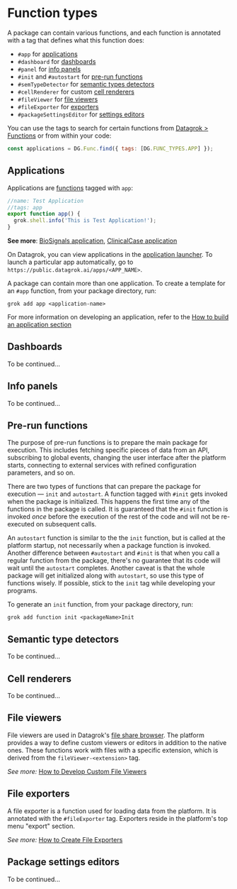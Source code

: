 <!-- TITLE: Function Types -->
<!-- ORDER: 4 -->

# Function types

A package can contain various functions, and each function is annotated with a tag that defines what this function does:

* `#app` for [applications](#applications)
* `#dashboard` for [dashboards](#dashboards)
* `#panel` for [info panels](#info-panels)
* `#init` and `#autostart` for [pre-run functions](#pre-run-functions)
* `#semTypeDetector` for [semantic types detectors](#semantic-type-detectors)
* `#cellRenderer` for custom [cell renderers](#cell-renderers)
* `#fileViewer` for [file viewers](#file-viewers)
* `#fileExporter` for [exporters](#file-exporters)
* `#packageSettingsEditor` for [settings editors](#package-settings-editors)

You can use the tags to search for certain functions from [Datagrok > Functions] or from within your code:

```js
const applications = DG.Func.find({ tags: [DG.FUNC_TYPES.APP] });
```

## Applications

Applications are [functions](../../overview/functions/function.md) tagged with `app`:

```js
//name: Test Application
//tags: app
export function app() {
  grok.shell.info('This is Test Application!');
}
```

**See more**: [BioSignals application], [ClinicalCase application]

On Datagrok, you can view applications in the [application launcher]. To launch a particular app automatically, go 
to `https://public.datagrok.ai/apps/<APP_NAME>`.

A package can contain more than one application. To create a template for an `#app` function, from your package directory, run:

```shell
grok add app <application-name>
```

For more information on developing an application, refer to the [How to build an application section](../how-to/build-an-app.md)

## Dashboards

To be continued...

## Info panels

To be continued...

## Pre-run functions

The purpose of pre-run functions is to prepare the main package for execution. This includes fetching specific pieces of 
data from an API, subscribing to global events, changing the user interface after the platform starts, connecting 
to external services with refined configuration parameters, and so on.

There are two types of functions that can prepare the package for execution &mdash; `init` and `autostart`. A function 
tagged with `#init` gets invoked when the package is initialized. This happens the first time any of the functions in 
the package is called. It is guaranteed that the `#init` function is invoked _once_ before the execution of the rest of
the code and will not be re-executed on subsequent calls.

An `autostart` function is similar to the the `init` function, but is called at the platform startup, not necessarily 
when a package function is invoked. Another difference between `#autostart` and `#init` is that when you call a regular
function from the package, there's no guarantee that its code will wait until the `autostart` completes. Another caveat 
is that the whole package will get initialized along with `autostart`, so use this type of functions wisely.
If possible, stick to the `init` tag while developing your programs.

To generate an `init` function, from your package directory, run:

```shell
grok add function init <packageName>Init
```

## Semantic type detectors

To be continued...

## Cell renderers

To be continued...

## File viewers

File viewers are used in Datagrok's [file share browser](../../access/file-shares.md).
The platform provides a way to define custom viewers or editors in addition to the native ones.
These functions work with files with a specific extension, which is derived from the `fileViewer-<extension>` tag.

*See more:* [How to Develop Custom File Viewers](../how-to/custom-file-viewers.md)

## File exporters

A file exporter is a function used for loading data from the platform. It is annotated with the `#fileExporter` tag. 
Exporters reside in the platform's top menu "export" section.

*See more:* [How to Create File Exporters](../how-to/file-exporters.md)

## Package settings editors

To be continued...

[Datagrok > Functions]: https://public.datagrok.ai/functions?q
[Datagrok GitHub]: https://github.com/datagrok-ai/public/tree/master/packages
[application launcher]: https://public.datagrok.ai/apps
[BioSignals application]: https://github.com/datagrok-ai/public/tree/master/packages/BioSignals
[ClinicalCase application]: https://github.com/datagrok-ai/public/tree/master/packages/ClinicalCase
[the direct link]: https://public.datagrok.ai/apps